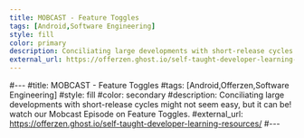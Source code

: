 ```yaml
---
title: MOBCAST - Feature Toggles
tags: [Android,Software Engineering]
style: fill
color: primary
description: Conciliating large developments with short-release cycles might not seem easy, but it can be! watch our Mobcast Episode on Feature Toggles.
external_url: https://offerzen.ghost.io/self-taught-developer-learning-resources/
---
```


#---
#title: MOBCAST - Feature Toggles
#tags: [Android,Offerzen,Software Engineering]
#style: fill
#color: secondary
#description: Conciliating large developments with short-release cycles might not seem easy, but it can be! watch our Mobcast Episode on Feature Toggles.
#external_url: https://offerzen.ghost.io/self-taught-developer-learning-resources/
#---
